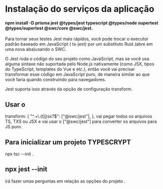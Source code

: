 # Instalação do serviços da aplicação

#### npm install -D prisma jest @types/jest typescript @types/node supertest @types/supertest @swc/core @swc/jest.

Para tornar seus testes Jest mais rápidos, você pode trocar o executor padrão baseado em JavaScript ( ts-jest) por um substituto Rust.(abre em uma nova aba)usando o SWC.

O Jest roda o código do seu projeto como JavaScript, mas se você usa alguma sintaxe não suportada pelo Node.js nativamente (como JSX, tipos do TypeScript, templates do Vue e etc.), então você vai precisar transformar esse código em JavaScript puro, de maneira similar ao que você faria quando construindo para navegadores.

Jest suporta isso através da opção de configuração transform.

## Usar o  
transform: {
    "^.+\\.(t|j)sx?$": ["@swc/jest"],
  },
 vai pegar todos os arquivos TS, TXS ou JSX e vai usar o ["@swc/jest"] para converter os arquivos para JS puro.

## Para inicializar um projeto TYPESCRYPT
 npx tsc --init .

## npx jest --init
irá fazer umas perguntas em relação as opções do projeto .
